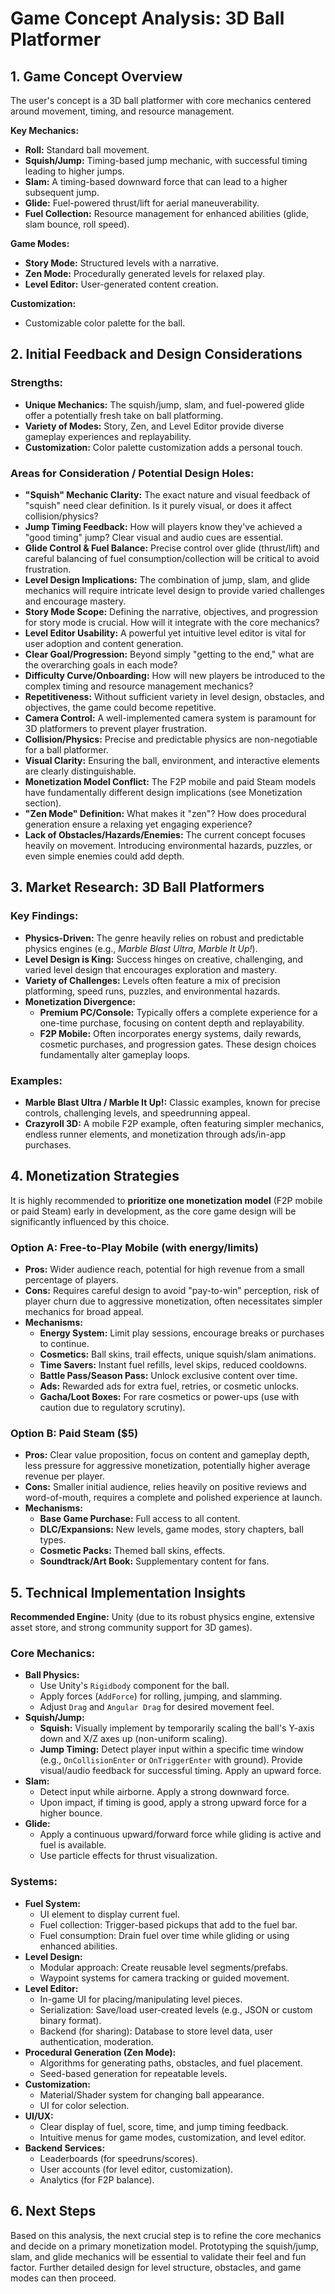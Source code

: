 # Game Concept Analysis: 3D Ball Platformer

## 1. Game Concept Overview

The user's concept is a 3D ball platformer with core mechanics centered around movement, timing, and resource management.

**Key Mechanics:**
*   **Roll:** Standard ball movement.
*   **Squish/Jump:** Timing-based jump mechanic, with successful timing leading to higher jumps.
*   **Slam:** A timing-based downward force that can lead to a higher subsequent jump.
*   **Glide:** Fuel-powered thrust/lift for aerial maneuverability.
*   **Fuel Collection:** Resource management for enhanced abilities (glide, slam bounce, roll speed).

**Game Modes:**
*   **Story Mode:** Structured levels with a narrative.
*   **Zen Mode:** Procedurally generated levels for relaxed play.
*   **Level Editor:** User-generated content creation.

**Customization:**
*   Customizable color palette for the ball.

## 2. Initial Feedback and Design Considerations

### Strengths:
*   **Unique Mechanics:** The squish/jump, slam, and fuel-powered glide offer a potentially fresh take on ball platforming.
*   **Variety of Modes:** Story, Zen, and Level Editor provide diverse gameplay experiences and replayability.
*   **Customization:** Color palette customization adds a personal touch.

### Areas for Consideration / Potential Design Holes:
*   **"Squish" Mechanic Clarity:** The exact nature and visual feedback of "squish" need clear definition. Is it purely visual, or does it affect collision/physics?
*   **Jump Timing Feedback:** How will players know they've achieved a "good timing" jump? Clear visual and audio cues are essential.
*   **Glide Control & Fuel Balance:** Precise control over glide (thrust/lift) and careful balancing of fuel consumption/collection will be critical to avoid frustration.
*   **Level Design Implications:** The combination of jump, slam, and glide mechanics will require intricate level design to provide varied challenges and encourage mastery.
*   **Story Mode Scope:** Defining the narrative, objectives, and progression for story mode is crucial. How will it integrate with the core mechanics?
*   **Level Editor Usability:** A powerful yet intuitive level editor is vital for user adoption and content generation.
*   **Clear Goal/Progression:** Beyond simply "getting to the end," what are the overarching goals in each mode?
*   **Difficulty Curve/Onboarding:** How will new players be introduced to the complex timing and resource management mechanics?
*   **Repetitiveness:** Without sufficient variety in level design, obstacles, and objectives, the game could become repetitive.
*   **Camera Control:** A well-implemented camera system is paramount for 3D platformers to prevent player frustration.
*   **Collision/Physics:** Precise and predictable physics are non-negotiable for a ball platformer.
*   **Visual Clarity:** Ensuring the ball, environment, and interactive elements are clearly distinguishable.
*   **Monetization Model Conflict:** The F2P mobile and paid Steam models have fundamentally different design implications (see Monetization section).
*   **"Zen Mode" Definition:** What makes it "zen"? How does procedural generation ensure a relaxing yet engaging experience?
*   **Lack of Obstacles/Hazards/Enemies:** The current concept focuses heavily on movement. Introducing environmental hazards, puzzles, or even simple enemies could add depth.

## 3. Market Research: 3D Ball Platformers

### Key Findings:
*   **Physics-Driven:** The genre heavily relies on robust and predictable physics engines (e.g., *Marble Blast Ultra*, *Marble It Up!*).
*   **Level Design is King:** Success hinges on creative, challenging, and varied level design that encourages exploration and mastery.
*   **Variety of Challenges:** Levels often feature a mix of precision platforming, speed runs, puzzles, and environmental hazards.
*   **Monetization Divergence:**
    *   **Premium PC/Console:** Typically offers a complete experience for a one-time purchase, focusing on content depth and replayability.
    *   **F2P Mobile:** Often incorporates energy systems, daily rewards, cosmetic purchases, and progression gates. These design choices fundamentally alter gameplay loops.

### Examples:
*   **Marble Blast Ultra / Marble It Up!:** Classic examples, known for precise controls, challenging levels, and speedrunning appeal.
*   **Crazyroll 3D:** A mobile F2P example, often featuring simpler mechanics, endless runner elements, and monetization through ads/in-app purchases.

## 4. Monetization Strategies

It is highly recommended to **prioritize one monetization model** (F2P mobile or paid Steam) early in development, as the core game design will be significantly influenced by this choice.

### Option A: Free-to-Play Mobile (with energy/limits)
*   **Pros:** Wider audience reach, potential for high revenue from a small percentage of players.
*   **Cons:** Requires careful design to avoid "pay-to-win" perception, risk of player churn due to aggressive monetization, often necessitates simpler mechanics for broad appeal.
*   **Mechanisms:**
    *   **Energy System:** Limit play sessions, encourage breaks or purchases to continue.
    *   **Cosmetics:** Ball skins, trail effects, unique squish/slam animations.
    *   **Time Savers:** Instant fuel refills, level skips, reduced cooldowns.
    *   **Battle Pass/Season Pass:** Unlock exclusive content over time.
    *   **Ads:** Rewarded ads for extra fuel, retries, or cosmetic unlocks.
    *   **Gacha/Loot Boxes:** For rare cosmetics or power-ups (use with caution due to regulatory scrutiny).

### Option B: Paid Steam ($5)
*   **Pros:** Clear value proposition, focus on content and gameplay depth, less pressure for aggressive monetization, potentially higher average revenue per player.
*   **Cons:** Smaller initial audience, relies heavily on positive reviews and word-of-mouth, requires a complete and polished experience at launch.
*   **Mechanisms:**
    *   **Base Game Purchase:** Full access to all content.
    *   **DLC/Expansions:** New levels, game modes, story chapters, ball types.
    *   **Cosmetic Packs:** Themed ball skins, effects.
    *   **Soundtrack/Art Book:** Supplementary content for fans.

## 5. Technical Implementation Insights

**Recommended Engine:** Unity (due to its robust physics engine, extensive asset store, and strong community support for 3D games).

### Core Mechanics:
*   **Ball Physics:**
    *   Use Unity's `Rigidbody` component for the ball.
    *   Apply forces (`AddForce`) for rolling, jumping, and slamming.
    *   Adjust `Drag` and `Angular Drag` for desired movement feel.
*   **Squish/Jump:**
    *   **Squish:** Visually implement by temporarily scaling the ball's Y-axis down and X/Z axes up (non-uniform scaling).
    *   **Jump Timing:** Detect player input within a specific time window (e.g., `OnCollisionEnter` or `OnTriggerEnter` with ground). Provide visual/audio feedback for successful timing. Apply an upward force.
*   **Slam:**
    *   Detect input while airborne. Apply a strong downward force.
    *   Upon impact, if timing is good, apply a strong upward force for a higher bounce.
*   **Glide:**
    *   Apply a continuous upward/forward force while gliding is active and fuel is available.
    *   Use particle effects for thrust visualization.

### Systems:
*   **Fuel System:**
    *   UI element to display current fuel.
    *   Fuel collection: Trigger-based pickups that add to the fuel bar.
    *   Fuel consumption: Drain fuel over time while gliding or using enhanced abilities.
*   **Level Design:**
    *   Modular approach: Create reusable level segments/prefabs.
    *   Waypoint systems for camera tracking or guided movement.
*   **Level Editor:**
    *   In-game UI for placing/manipulating level pieces.
    *   Serialization: Save/load user-created levels (e.g., JSON or custom binary format).
    *   Backend (for sharing): Database to store level data, user authentication, moderation.
*   **Procedural Generation (Zen Mode):**
    *   Algorithms for generating paths, obstacles, and fuel placement.
    *   Seed-based generation for repeatable levels.
*   **Customization:**
    *   Material/Shader system for changing ball appearance.
    *   UI for color selection.
*   **UI/UX:**
    *   Clear display of fuel, score, time, and jump timing feedback.
    *   Intuitive menus for game modes, customization, and level editor.
*   **Backend Services:**
    *   Leaderboards (for speedruns/scores).
    *   User accounts (for level editor, customization).
    *   Analytics (for F2P balance).

## 6. Next Steps

Based on this analysis, the next crucial step is to refine the core mechanics and decide on a primary monetization model. Prototyping the squish/jump, slam, and glide mechanics will be essential to validate their feel and fun factor. Further detailed design for level structure, obstacles, and game modes can then proceed.
